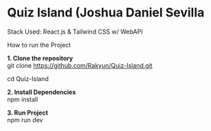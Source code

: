 # Quiz Island (Joshua Daniel Sevilla
Stack Used: React.js & Tailwind CSS w/ WebAPI

How to run the Project

**1. Clone the repository**  
   git clone https://github.com/Rakyun/Quiz-Island.git
   
   cd Quiz-Island
   
**2. Install Dependencies**  
   npm install
   
**3. Run Project**  
   npm run dev
